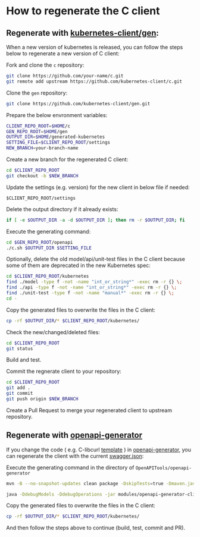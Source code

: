 # How to regenerate the C client

## Regenerate with [kubernetes-client/gen](https://github.com/kubernetes-client/gen.git):

When a new version of kubernetes is released, you can follow the steps below to regenerate a new version of C client:

Fork and clone the `c` repository:

```bash
git clone https://github.com/your-name/c.git
git remote add upstream https://github.com/kubernetes-client/c.git
```

Clone the `gen` repository:

```bash
git clone https://github.com/kubernetes-client/gen.git
```

Prepare the below envronment variables:

```bash
CLIENT_REPO_ROOT=$HOME/c
GEN_REPO_ROOT=$HOME/gen
OUTPUT_DIR=$HOME/generated-kubernetes
SETTING_FILE=$CLIENT_REPO_ROOT/settings
NEW_BRANCH=your-branch-name
```

Create a new branch for the regenerated C client:

```bash
cd $CLIENT_REPO_ROOT
git checkout -b $NEW_BRANCH
```

Update the settings (e.g. version) for the new client in below file if needed:

```
$CLIENT_REPO_ROOT/settings
```

Delete the output directory if it already exists:
```bash
if [ -e $OUTPUT_DIR -a -d $OUTPUT_DIR ]; then rm -r $OUTPUT_DIR; fi
```

Execute the generating command:

```bash
cd $GEN_REPO_ROOT/openapi
./c.sh $OUTPUT_DIR $SETTING_FILE
```

Optionally, delete the old model/api/unit-test files in the C client because some of them are deprecated in the new Kubernetes spec:

```bash
cd $CLIENT_REPO_ROOT/kubernetes
find ./model -type f -not -name "int_or_string*" -exec rm -r {} \;
find ./api -type f -not -name "int_or_string*" -exec rm -r {} \;
find ./unit-test -type f -not -name "manual*" -exec rm -r {} \;
cd -
```

Copy the generated files to overwrite the files in the C client:

```bash
cp -rf $OUTPUT_DIR/* $CLIENT_REPO_ROOT/kubernetes/
```

Check the new/changed/deleted files:

```bash
cd $CLIENT_REPO_ROOT
git status
```

Build and test.

Commit the regnerate client to your repository:
```bash
cd $CLIENT_REPO_ROOT
git add .
git commit
git push origin $NEW_BRANCH
```

Create a Pull Request to merge your regenerated client to upstream repository.

## Regenerate with [openapi-generator](https://github.com/OpenAPITools/openapi-generator)

If you change the code ( e.g. C-libcurl [template](https://github.com/OpenAPITools/openapi-generator/tree/master/modules/openapi-generator/src/main/resources/C-libcurl) ) in [openapi-generator](https://github.com/OpenAPITools/openapi-generator), you can regenerate the client with the current [swagger.json](https://github.com/kubernetes-client/c/blob/master/kubernetes/swagger.json):

Execute the generating command in the directory of  `OpenAPITools/openapi-generator`

```bash
mvn -B --no-snapshot-updates clean package -DskipTests=true -Dmaven.javadoc.skip=true -Djacoco.skip=true

java -DdebugModels -DdebugOperations -jar modules/openapi-generator-cli/target/openapi-generator-cli.jar generate -i $CLIENT_REPO_ROOT/kubernetes/swagger.json -g c -o $OUTPUT_DIR --skip-validate-spec --type-mappings "int-or-string=IntOrString"
``` 

Copy the generated files to overwrite the files in the C client:

```bash
cp -rf $OUTPUT_DIR/* $CLIENT_REPO_ROOT/kubernetes/
```

And then follow the steps above to continue (build, test, commit and PR).